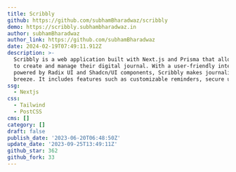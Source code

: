 ```yaml
---
title: Scribbly
github: https://github.com/subhamBharadwaz/scribbly
demo: https://scribbly.subhambharadwaz.in
author: subhamBharadwaz
author_link: https://github.com/subhamBharadwaz
date: 2024-02-19T07:49:11.912Z
description: >-
  Scribbly is a web application built with Next.js and Prisma that allows users
  to create and manage their digital journal. With a user-friendly interface
  powered by Radix UI and Shadcn/UI components, Scribbly makes journaling a
  breeze. It includes features such as customizable reminders, secure us...
ssg:
  - Nextjs
css:
  - Tailwind
  - PostCSS
cms: []
category: []
draft: false
publish_date: '2023-06-20T06:48:50Z'
update_date: '2023-09-25T13:49:11Z'
github_star: 362
github_fork: 33
---
```

